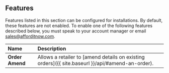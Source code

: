## Features

Features listed in this section can be configured for installations. By default, these features are not enabled. To enable
one of the following features described below, you must speak to your account manager
or email [sales@afforditnow.com](mailto:sales@afforditnow.com).

| Name | Description |
| :--- | :---   |
| **Order Amend** | Allows a retailer to [amend details on existing orders]({{ site.baseurl }}/api/#amend-an-order).
